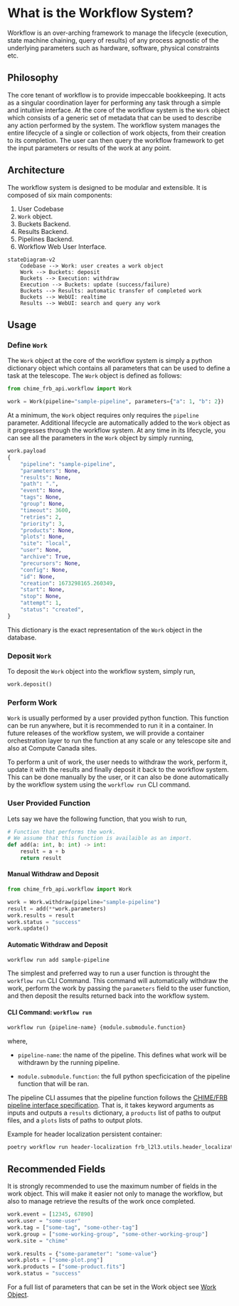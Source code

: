 # What is the Workflow System?

Workflow is an over-arching framework to manage the lifecycle (execution, state machine chaining, query of results) of any process agnostic of the underlying parameters such as hardware, software, physical constraints etc.

## Philosophy

The core tenant of workflow is to provide impeccable bookkeeping. It acts as a singular coordination layer for performing any task through a simple and intuitive interface. At the core of the workflow system is the `Work` object which consists of a generic set of metadata that can be used to describe any action performed by the system. The workflow system manages the entire lifecycle of a single or collection of work objects, from their creation to its completion. The user can then query the workflow framework to get the input parameters or results of the work at any point.

## Architecture

The workflow system is designed to be modular and extensible. It is composed of six main components:

1. User Codebase
2. `Work` object.
3. Buckets Backend.
4. Results Backend.
5. Pipelines Backend.
6. Workflow Web User Interface.

```mermaid
stateDiagram-v2
    Codebase --> Work: user creates a work object
    Work --> Buckets: deposit
    Buckets --> Execution: withdraw
    Execution --> Buckets: update (success/failure)
    Buckets --> Results: automatic transfer of completed work
    Buckets --> WebUI: realtime
    Results --> WebUI: search and query any work

```

## Usage

### Define `Work`

The `Work` object at the core of the workflow system is simply a python dictionary object which contains all parameters that can be used to define a task at the telescope. The `Work` object is defined as follows:

```python
from chime_frb_api.workflow import Work

work = Work(pipeline="sample-pipeline", parameters={"a": 1, "b": 2})
```

At a minimum, the `Work` object requires only requires the `pipeline` parameter. Additional lifecycle are automatically added to the `Work` object as it progresses through the workflow system. At any time in its lifecycle, you can see all the parameters in the `Work` object by simply running,

```python
work.payload
{
    "pipeline": "sample-pipeline",
    "parameters": None,
    "results": None,
    "path": ".",
    "event": None,
    "tags": None,
    "group": None,
    "timeout": 3600,
    "retries": 2,
    "priority": 3,
    "products": None,
    "plots": None,
    "site": "local",
    "user": None,
    "archive": True,
    "precursors": None,
    "config": None,
    "id": None,
    "creation": 1673298165.260349,
    "start": None,
    "stop": None,
    "attempt": 1,
    "status": "created",
}
```

This dictionary is the exact representation of the `Work` object in the database.

### Deposit `Work`

To deposit the `Work` object into the workflow system, simply run,

```python
work.deposit()
```

### Perform Work

`Work` is usually performed by a user provided python function. This function can be run anywhere, but it is recommended to run it in a container. In future releases of the workflow system, we will provide a container orchestration layer to run the function at any scale or any telescope site and also at Compute Canada sites.

To perform a unit of work, the user needs to withdraw the work, perform it, update it with the results and finally deposit it back to the workflow system. This can be done manually by the user, or it can also be done automatically by the workflow system using the `workflow run` CLI command.

### User Provided Function

Lets say we have the following function, that you wish to run,

```python
# Function that performs the work.
# We assume that this function is availaible as an import.
def add(a: int, b: int) -> int:
    result = a + b
    return result
```

#### Manual Withdraw and Deposit

```python
from chime_frb_api.workflow import Work

work = Work.withdraw(pipeline="sample-pipeline")
result = add(**work.parameters)
work.results = result
work.status = "success"
work.update()
```

#### Automatic Withdraw and Deposit

```bash
workflow run add sample-pipeline
```

The simplest and preferred way to run a user function is throught the `workflow run` CLI Command. This command will automatically withdraw the work, perform the work by passing the `parameters` field to the user function, and then deposit the results returned back into the workflow system.

#### CLI Command: `workflow run`

```bash
workflow run {pipeline-name} {module.submodule.function}
```

where,

* `pipeline-name`: the name of the pipeline. This defines what work will be withdrawn by the running pipeline.

* `module.submodule.function`: the full python specficication of the pipeline function that will be ran.

The pipeline CLI assumes that the pipeline function follows the [CHIME/FRB pipeline interface specification](https://chimefrb.github.io/guidelines/pipeline_interface/). That is, it takes keyword arguments as inputs and outputs a `results` dictionary, a `products` list of paths to output files, and a `plots` lists of paths to output plots.

Example for header localization persistent container:

```bash
poetry workflow run header-localization frb_l2l3.utils.header_localization.main
```

## Recommended Fields

It is strongly recommended to use the maximum number of fields in the work object. This will make it easier not only to manage the workflow, but also to manage retrieve the results of the work once completed.

```python
work.event = [12345, 67890]
work.user = "some-user"
work.tag = ["some-tag", "some-other-tag"]
work.group = ["some-working-group", "some-other-working-group"]
work.site = "chime"
```

```python
work.results = {"some-parameter": "some-value"}
work.plots = ["some-plot.png"]
work.products = ["some-product.fits"]
work.status = "success"
```

For a full list of parameters that can be set in the Work object see [Work Object](work.md).

